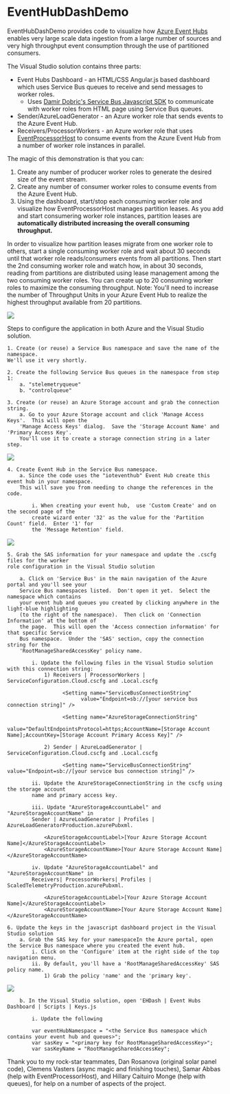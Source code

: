 EventHubDashDemo
================

EventHubDashDemo provides code to visualize how [Azure Event Hubs](http://azure.microsoft.com/en-us/services/event-hubs/) enables very 
large scale data ingestion from a large number of sources and very high throughput event consumption 
through the use of partitioned consumers.

The Visual Studio solution contains three parts:

- Event Hubs Dashboard - an HTML/CSS Angular.js based dashboard which uses Service Bus queues to receive and send messages to worker roles.  
	- Uses [Damir Dobric's Service Bus Javascript SDK](https://github.com/ddobric/ServiceBusJavaScriptSdk/wiki/What-is-Azure-Service-Bus-JavaScript-SDK%3F) to communicate with worker roles from HTML 
	page using Service Bus queues.
- Sender/AzureLoadGenerator - an Azure worker role that sends events to the Azure Event Hub.
- Receivers/ProcessorWorkers - an Azure worker role that uses [EventProcessorHost](http://msdn.microsoft.com/en-us/library/azure/microsoft.servicebus.messaging.eventprocessorhost.aspx)
to consume events from the Azure Event Hub from a number of worker role instances in parallel.

The magic of this demonstration is that you can:

1. Create any number of producer worker roles to generate the desired size of the event stream.
2. Create any number of consumer worker roles to consume events from the Azure Event Hub.
3. Using the dashboard, start/stop each consuming worker role and visualize how EventProcessorHost manages 
partition leases.  As you add and start consumering worker role instances, partition leases are **automatically 
distributed increasing the overall consuming throughput.**

In order to visualize how partition leases migrate from one worker role to others, start a single consuming 
worker role and wait about 30 seconds until that worker role reads/consumers events from all partitions.  Then start the 2nd
consuming worker role and watch how, in about 30 seconds, reading from partitions are distributed using lease management among 
the two consuming worker roles.  You can create up to 20 consuming worker roles to maximize the consuming throughput.
Note: You'll need to increase the number of Throughput Units in your Azure Event Hub to realize the highest 
throughput available from 20 partitions.

![](EHDash/img/Screenshot.png)

Steps to configure the application in both Azure and the Visual Studio solution.

	1. Create (or reuse) a Service Bus namespace and save the name of the namespace.  
	We'll use it very shortly.

	2. Create the following Service Bus queues in the namespace from step 1:
		a. "stelemetryqueue"
		b. "controlqueue"

	3. Create (or reuse) an Azure Storage account and grab the connection string.
		a. Go to your Azure Storage account and click 'Manage Access Keys'.  This will open the 
		'Manage Access Keys' dialog.  Save the 'Storage Account Name' and 'Primary Access Key'.  
		You'll use it to create a storage connection string in a later step.

![](EHDash/img/storagekeys.png)
		
	4. Create Event Hub in the Service Bus namespace.
		a. Since the code uses the "ioteventhub" Event Hub create this event hub in your namespace.  
		This will save you from needing to change the references in the code.

			i. When creating your event hub,  use 'Custom Create' and on the second page of the 
			create wizard enter '32' as the value for the 'Partition Count' field.  Enter '1' for 
			the 'Message Retention' field.  

![](EHDash/img/configeventhub.png)
			

	5. Grab the SAS information for your namespace and update the .cscfg files for the worker 
	role configuration in the Visual Studio solution
		
		a. Click on 'Service Bus' in the main navigation of the Azure portal and you'll see your 
		Service Bus namespaces listed.  Don't open it yet.  Select the namespace which contains 
		your event hub and queues you created by clicking anywhere in the light-blue highlighting 
		(to the right of the namespace).  Then click on 'Connection Information' at the bottom of 
		the page.  This will open the 'Access connection information' for that specific Service 
		Bus namespace.  Under the 'SAS' section, copy the connection string for the 
		'RootManageSharedAccessKey' policy name.

			i. Update the following files in the Visual Studio solution with this connection string:
				1) Receivers | ProcessorWorkers | ServiceConfiguration.Cloud.cscfg and .Local.cscfg
				
				      <Setting name="ServiceBusConnectionString" 
							value="Endpoint=sb://[your service bus connection string]" />

				      <Setting name="AzureStorageConnectionString" 
							value="DefaultEndpointsProtocol=https;AccountName=[Storage Account Name];AccountKey=[Storage Account Primary Access Key]" />
				
				2) Sender | AzureLoadGenerator | ServiceConfiguration.Cloud.cscfg and .Local.cscfg
				
				      <Setting name="ServiceBusConnectionString" value="Endpoint=sb://[your service bus connection string]" />
				
			ii. Update the AzureStorageConnectionString in the cscfg using the storage account 
			name and primary access key.

			iii. Update "AzureStorageAccountLabel" and "AzureStorageAccountName" in 
			Sender | AzureLoadGenerator | Profiles | AzureLoadGeneratorProduction.azurePubxml.

			    <AzureStorageAccountLabel>[Your Azure Storage Account Name]</AzureStorageAccountLabel>
				<AzureStorageAccountName>[Your Azure Storage Account Name]</AzureStorageAccountName>

			iv. Update "AzureStorageAccountLabel" and "AzureStorageAccountName" in 
			Receivers| ProcessorWorkers| Profiles | ScaledTelemetryProduction.azurePubxml.

			    <AzureStorageAccountLabel>[Your Azure Storage Account Name]</AzureStorageAccountLabel>
				<AzureStorageAccountName>[Your Azure Storage Account Name]</AzureStorageAccountName>
			
	6. Update the keys in the javascript dashboard project in the Visual Studio solution
		a. Grab the SAS key for your namespaceIn the Azure portal, open the Service Bus namespace where you created the event hub.
			i. Click on the 'Configure' item at the right side of the top navigation menu.
			ii. By default, you'll have a 'RootManageSharedAccessKey' SAS policy name.
				1) Grab the policy 'name' and the 'primary key'.

![](EHDash/img/sharedaccesspolicies.png)
		
		b. In the Visual Studio solution, open 'EHDash | Event Hubs Dashboard | Scripts | Keys.js

			i. Update the following 

			var eventHubNamespace = "<the Service Bus namespace which contains your event hub and queues>";
			var sasKey = "<primary key for RootManageSharedAccessKey>";
			var sasKeyName = "RootManageSharedAccessKey";

Thank you to my rock-star teammates, Dan Rosanova (original solar panel code), Clemens Vasters (async magic and finishing touches), 
Samar Abbas (help with EventProcessorHost), and Hillary Caituiro Monge (help with queues), for help on a number of aspects of the project.
